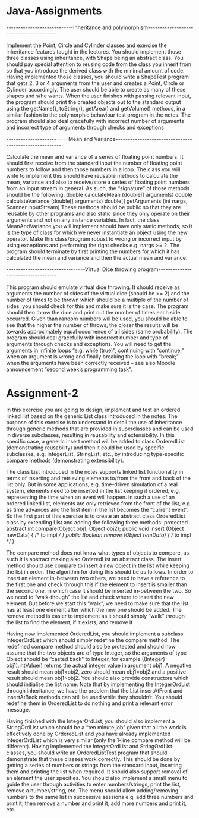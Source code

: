 # Java-Assignments
----------------------------Inheritance and polymorphism----------------------------------------

Implement the Point, Circle and Cylinder
classes and exercise the
inheritance features taught in the lectures. You should implement those three classes using
inheritance, with Shape being an abstract class. You should pay special attention to reusing
code from the class you inherit from so that you introduce the derived class with the minimal
amount of code. Having implemented those classes, you should write a ShapeTest program that gets 2, 3 or 4
arguments from the user and creates a Point, Circle or Cylinder accordingly. The user should
be able to create as many of these shapes and s/he wants. When the user finishes with passing
relevant input, the program should print the created objects out to the standard output using
the getName(), toString(), getArea() and getVolume() methods, in a similar fashion to the
polymorphic behaviour test program in the notes. The program should also deal gracefully
with incorrect number of arguments and incorrect type of arguments through checks and
exceptions

--------------------------Mean and Variance-------------------------------------------------------

Calculate the mean and variance of a series of floating point
numbers. It should first receive from the standard input the number of floating point numbers
to follow and then those numbers in a loop. The class you will write to implement this should
have reusable methods to calculate the mean, variance and also to receive/store a series of
floating point numbers from an input stream in general. As such, the “signature” of those
methods should be the following:
double calculateMean (double[] arguments)
double calculateVariance (double[] arguments)
double[] getArguments (int nargs, Scanner inputStream)
These methods should be public so that they are reusable by other programs and also static
since they only operate on their arguments and not on any instance variables. In fact, the class
MeanAndVariance you will implement should have only static methods, so it is the type of
class for which we never instantiate an object using the new operator. Make this class/program robust to wrong or incorrect input by
using exceptions and performing the right checks e.g. nargs >= 2. The program should
terminate by first printing the numbers for which it has calculated the mean and variance and
then the actual mean and variance.


---------------------------------Virtual Dice throwing program-----------------------------------

This program should emulate virtual dice throwing. It should receive as arguments the
number of sides of the virtual dice (should be >= 2) and the number of times to be thrown
which should be a multiple of the number of sides, you should check for this and make sure it
is the case. The program should then throw the dice and print out the number of times each
side occurred. Given than random numbers will be used, you should be able to see that the
higher the number of throws, the closer the results will be towards approximately equal
occurrence of all sides (same probability). The program should deal gracefully with incorrect
number and type of arguments through checks and exceptions. You will need to get the
arguments in infinite loops “e.g. while (true)”, continuing with “continue;” when an argument
is wrong and finally breaking the loop with “break;” when the arguments have been correctly
received – see also Moodle announcement “second week’s programming task”. 

# Assignment-2
In this exercise you are going to design, implement and test an ordered linked
list based on the generic List class introduced in the notes. The purpose of this exercise is to
understand in detail the use of inheritance through generic methods that are provided in
superclasses and can be used in diverse subclasses, resulting in reusability and extensibility. In
this specific case, a generic insert method will be added to class OrderedList (demonstrating
reusability) and then it could be used by specific subclasses, e.g. IntegerList, StringList, etc.,
by introducing type-specific compare methods (demonstrating extensibility).

The class List introduced in the notes supports linked list functionality in terms of inserting
and retrieving elements to/from the front and back of the list only. But in some applications,
e.g. time-driven simulation of a real system, elements need to be inserted in the list keeping it
ordered, e.g. representing the time when an event will happen. In such a use of an ordered
linked list, elements are only retrieved from the front of the list, e.g. as time advances and the
first item in the list becomes the “current event”.
So the first part of this exercise is to create an abstract class OrderedList class by extending
List and adding the following three methods:
protected abstract int compare(Object obj1, Object obj2);
public void insert (Object newData) { /* to impl */ }
public Boolean remove (Object remData) { /* to impl */ }

The compare method does not know what types of objects to compare, as such it is abstract
making also OrderedList an abstract class. The insert method should use compare to insert a
new object in the list while keeping the list in order. The algorithm for doing this should be as
follows. In order to insert an element in-between two others, we need to have a reference to
the first one and check through this if the element to insert is smaller than the second one, in
which case it should be inserted in-between the two. So we need to “walk-though” the list and
check where to insert the new element. But before we start this “walk”, we need to make sure
that the list has at least one element after which the new one should be added. The remove
method is easier to implement as it should simply “walk” through the list to find the element,
if it exists, and remove it

Having now implemented OrderedList, you should implement a subclass IntegerOrdList
which should simply redefine the compare method. The redefined compare method should
also be protected and should now assume that the two objects are of type Integer, so the
arguments of type Object should be “casted back” to Integer, for example ((Integer)
obj1).intValue() returns the actual integer value in argument obj1. A negative result should
mean obj1<obj2, zero should mean obj1=obj2 and a positive result should mean obj1>obj2.
You should also provide constructors which should initialise the list name.
Note that by implementing the IntegerOrdList through inheritance, we have the problem that
the List insertAtFront and insertAtBack methods can still be used while they shouldn’t. You
should redefine them in OrderedList to do nothing and print a relevant error message.

Having finished with the IntegerOrdList, you should also implement a StringOrdList which
should be a “ten minute job” given that all the work is effectively done by OrderedList and
you have already implemented IntegerOrdList which is very similar (only the 1-line compare
method will be different).
Having implemented the IntegerOrdList and StringOrdList classes, you should write an
OrderedListTest program that should demonstrate that these classes work correctly. This
should be done by getting a series of numbers or strings from the standard input, inserting
them and printing the list when required. It should also support removal of an element the user
specifies. You should also implement a small menu to guide the user through activities to
enter numbers/strings, print the list, remove a number/string, etc. The menu should allow
adding/removing numbers to the same list in successive sessions e.g. add three numbers and
print it, then remove a number and print it, add more numbers and print it, etc.
